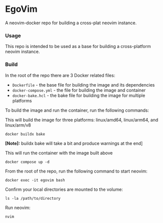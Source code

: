 # EgoVim
A neovim-docker repo for building a cross-plat neovim instance.

### Usage
This repo is intended to be used as a base for building a cross-platform neovim instance.

### Build
In the root of the repo there are 3 Docker related files:
- `Dockerfile` - the base file for building the image and its dependencies
- `docker-compose.yml` - the file for building the image and container
- `docker-bake.hcl` - the bake file for building the image for multiple platforms

To build the image and run the container, run the following commands:

This will build the image for three platforms: linux/amd64, linux/arm64, and linux/arm/v8

```
docker buildx bake
```
**[Note]:** buildx bake will take a bit and produce warnings at the end]

This will run the container with the image built above
```
docker compose up -d
```

From the root of the repo, run the following command to start neovim:
```
docker exec -it egovim bash
```

Confirm your local directories are mounted to the volume:
```
ls -la /path/to/directory
```

Run neovim:
```
nvim
```